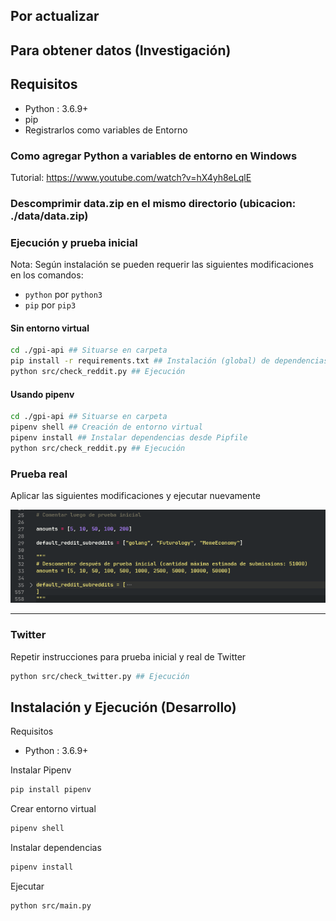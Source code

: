 ## Por actualizar

## Para obtener datos (Investigación)

## Requisitos

- Python : 3.6.9+
- pip
- Registrarlos como variables de Entorno

### Como agregar Python a variables de entorno en Windows

Tutorial: https://www.youtube.com/watch?v=hX4yh8eLqlE

### Descomprimir data.zip en el mismo directorio (ubicacion: ./data/data.zip)

### Ejecución y prueba inicial

Nota: Según instalación se pueden requerir las siguientes modificaciones en los comandos:

- `python` por `python3`
- `pip` por `pip3`

#### Sin entorno virtual

```bash
cd ./gpi-api ## Situarse en carpeta
pip install -r requirements.txt ## Instalación (global) de dependencias
python src/check_reddit.py ## Ejecución
```

#### Usando pipenv

```bash
cd ./gpi-api ## Situarse en carpeta
pipenv shell ## Creación de entorno virtual
pipenv install ## Instalar dependencias desde Pipfile
python src/check_reddit.py ## Ejecución
```

### Prueba real

Aplicar las siguientes modificaciones y ejecutar nuevamente

![](docs/modificacion.png)

---

### Twitter

Repetir instrucciones para prueba inicial y real de Twitter

```bash
python src/check_twitter.py ## Ejecución
```

## Instalación y Ejecución (Desarrollo)

Requisitos

- Python : 3.6.9+

Instalar Pipenv

```bash
pip install pipenv
```

Crear entorno virtual

```bash
pipenv shell
```

Instalar dependencias

```bash
pipenv install
```

Ejecutar

```bash
python src/main.py
```

